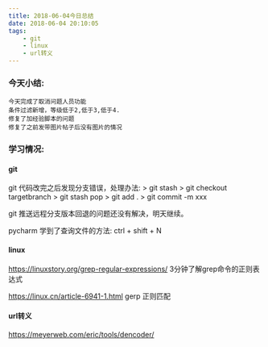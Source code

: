 ```yaml
---
title: 2018-06-04今日总结
date: 2018-06-04 20:10:05
tags:
    - git
    - linux
    - url转义
---
```

### 今天小结:
    今天完成了取消问题人员功能
    条件过滤新增，等级低于2,低于3,低于4.
    修复了加经验脚本的问题
    修复了之前发带图片帖子后没有图片的情况

### 学习情况:
#### git
git 代码改完之后发现分支错误，处理办法:
    > git stash
    > git checkout targetbranch
    > git stash pop
    > git add .
    > git commit -m xxx

git 推送远程分支版本回退的问题还没有解决，明天继续。

pycharm 学到了查询文件的方法: ctrl + shift + N

#### linux
https://linuxstory.org/grep-regular-expressions/
3分钟了解grep命令的正则表达式

https://linux.cn/article-6941-1.html gerp 正则匹配

#### url转义
https://meyerweb.com/eric/tools/dencoder/
